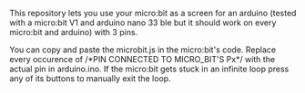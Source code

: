 This repository lets you use your micro:bit as a screen for an arduino (tested with a micro:bit V1 and arduino nano 33 ble but it should work on every micro:bit and arduino) with 3 pins.

You can copy and paste the microbit.js in the micro:bit's code.
Replace every occurence of /\*PIN CONNECTED TO MICRO_BIT'S Px\*/ with the actual pin in arduino.ino.
If the micro:bit gets stuck in an infinite loop press any of its buttons to manually exit the loop.
